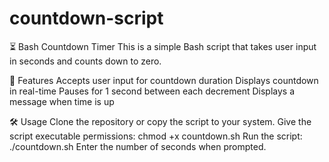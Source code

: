 # countdown-script
⏳ Bash Countdown Timer
This is a simple Bash script that takes user input in seconds and counts down to zero.

📌 Features
Accepts user input for countdown duration
Displays countdown in real-time
Pauses for 1 second between each decrement
Displays a message when time is up

🛠 Usage
Clone the repository or copy the script to your system.
Give the script executable permissions: chmod +x countdown.sh
Run the script: ./countdown.sh
Enter the number of seconds when prompted.
